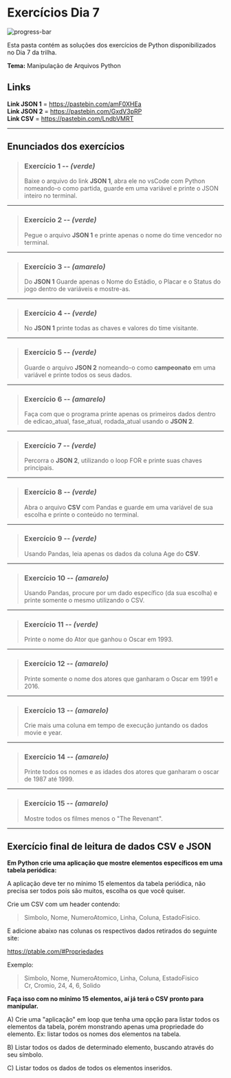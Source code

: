 # Exercícios Dia 7

![progress-bar](https://progress-bar.dev/0/?scale=16&title=solucionados&width=200&suffix=/16)

Esta pasta contém as soluções dos exercícios de Python disponibilizados no Dia 7 da trilha.

**Tema:** Manipulação de Arquivos Python

## Links

**Link JSON 1** = <https://pastebin.com/amF0XHEa>  
**Link JSON 2** = <https://pastebin.com/GxdV3pRP>  
**Link CSV** = <https://pastebin.com/LndbVMRT>

-----

## Enunciados dos exercícios

> ### Exercício 1 -- *(verde)*
> 
> Baixe o arquivo do link **JSON 1**, abra ele no vsCode com Python nomeando-o como partida, guarde em uma variável e printe o JSON inteiro no terminal.

-----

> ### Exercício 2 -- *(verde)*
> 
> Pegue o arquivo **JSON 1** e printe apenas o nome do time vencedor no terminal.

-----

> ### Exercício 3 -- *(amarelo)*
> 
> Do **JSON 1** Guarde apenas o Nome do Estádio, o Placar e o Status do jogo dentro de variáveis e mostre-as.

-----

> ### Exercício 4 -- *(verde)*
> 
> No **JSON 1** printe todas as chaves e valores do time visitante.

-----

> ### Exercício 5 -- *(verde)*
> 
> Guarde o arquivo **JSON 2** nomeando-o como **campeonato** em uma variável e printe todos os seus dados.

-----

> ### Exercício 6 -- *(amarelo)*
> 
> Faça com que o programa printe apenas os primeiros dados dentro de edicao_atual, fase_atual, rodada_atual usando o **JSON 2**.

-----

> ### Exercício 7 -- *(verde)*
> 
> Percorra o **JSON 2**, utilizando o loop FOR e printe suas chaves principais.

-----

> ### Exercício 8 -- *(verde)*
> 
> Abra o arquivo **CSV** com Pandas e guarde em uma variável de sua escolha e printe o conteúdo no terminal.

-----

> ### Exercício 9 -- *(verde)*
> 
> Usando Pandas, leia apenas os dados da coluna Age do **CSV**.

-----

> ### Exercício 10 -- *(amarelo)*
> 
> Usando Pandas, procure por um dado específico (da sua escolha) e printe somente o mesmo utilizando o CSV.

-----

> ### Exercício 11 -- *(verde)*
> 
> Printe o nome do Ator que ganhou o Oscar em 1993.

-----

> ### Exercício 12 -- *(amarelo)*
> 
> Printe somente o nome dos atores que ganharam o Oscar em 1991 e 2016.

-----

> ### Exercício 13 -- *(amarelo)*
>
> Crie mais uma coluna em tempo de execução juntando os dados movie e year.

-----

> ### Exercício 14 -- *(amarelo)*
> 
> Printe todos os nomes e as idades dos atores que ganharam o oscar de 1987 até 1999.

-----

> ### Exercício 15 -- *(amarelo)*
>
> Mostre todos os filmes menos o "The Revenant".

-----

## Exercício final de leitura de dados CSV e JSON

**Em Python crie uma aplicação que mostre elementos específicos em uma tabela periódica:**

A aplicação deve ter no mínimo 15 elementos da tabela periódica, não precisa ser todos pois são muitos, escolha os que você quiser.

Crie um CSV com um header contendo:

> Simbolo, Nome, NumeroAtomico, Linha, Coluna, EstadoFisico.

E adicione abaixo nas colunas os respectivos dados retirados do seguinte site:

<https://ptable.com/#Propriedades>

Exemplo:
> Simbolo, Nome, NumeroAtomico, Linha, Coluna, EstadoFisico  
> Cr, Cromio, 24, 4, 6, Solido

**Faça isso com no mínimo 15 elementos, aí já terá o CSV pronto para manipular.**

A) Crie uma "aplicação" em loop que tenha uma opção para listar todos os elementos da tabela, porém monstrando apenas uma propriedade do elemento. Ex: listar todos os nomes dos elementos na tabela.

B) Listar todos os dados de determinado elemento, buscando através do seu símbolo.

C) Listar todos os dados de todos os elementos inseridos.